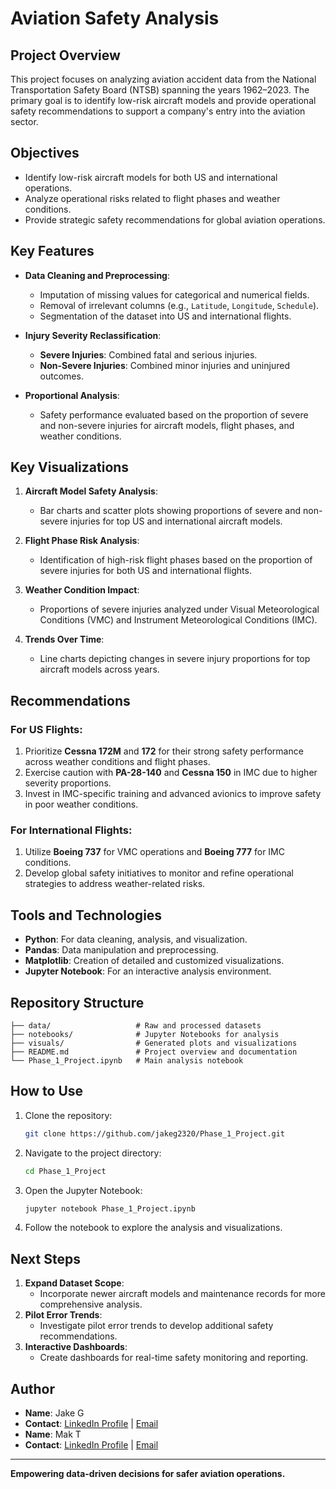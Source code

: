 # Aviation Safety Analysis

## Project Overview
This project focuses on analyzing aviation accident data from the National Transportation Safety Board (NTSB) spanning the years 1962–2023. The primary goal is to identify low-risk aircraft models and provide operational safety recommendations to support a company's entry into the aviation sector.

## Objectives
- Identify low-risk aircraft models for both US and international operations.
- Analyze operational risks related to flight phases and weather conditions.
- Provide strategic safety recommendations for global aviation operations.

## Key Features
- **Data Cleaning and Preprocessing**:
  - Imputation of missing values for categorical and numerical fields.
  - Removal of irrelevant columns (e.g., `Latitude`, `Longitude`, `Schedule`).
  - Segmentation of the dataset into US and international flights.

- **Injury Severity Reclassification**:
  - **Severe Injuries**: Combined fatal and serious injuries.
  - **Non-Severe Injuries**: Combined minor injuries and uninjured outcomes.

- **Proportional Analysis**:
  - Safety performance evaluated based on the proportion of severe and non-severe injuries for aircraft models, flight phases, and weather conditions.

## Key Visualizations
1. **Aircraft Model Safety Analysis**:
   - Bar charts and scatter plots showing proportions of severe and non-severe injuries for top US and international aircraft models.

2. **Flight Phase Risk Analysis**:
   - Identification of high-risk flight phases based on the proportion of severe injuries for both US and international flights.

3. **Weather Condition Impact**:
   - Proportions of severe injuries analyzed under Visual Meteorological Conditions (VMC) and Instrument Meteorological Conditions (IMC).

4. **Trends Over Time**:
   - Line charts depicting changes in severe injury proportions for top aircraft models across years.

## Recommendations
### For US Flights:
1. Prioritize **Cessna 172M** and **172** for their strong safety performance across weather conditions and flight phases.
2. Exercise caution with **PA-28-140** and **Cessna 150** in IMC due to higher severity proportions.
3. Invest in IMC-specific training and advanced avionics to improve safety in poor weather conditions.

### For International Flights:
1. Utilize **Boeing 737** for VMC operations and **Boeing 777** for IMC conditions.
2. Develop global safety initiatives to monitor and refine operational strategies to address weather-related risks.

## Tools and Technologies
- **Python**: For data cleaning, analysis, and visualization.
- **Pandas**: Data manipulation and preprocessing.
- **Matplotlib**: Creation of detailed and customized visualizations.
- **Jupyter Notebook**: For an interactive analysis environment.

## Repository Structure
```
├── data/                   # Raw and processed datasets
├── notebooks/              # Jupyter Notebooks for analysis
├── visuals/                # Generated plots and visualizations
├── README.md               # Project overview and documentation
└── Phase_1_Project.ipynb   # Main analysis notebook
```

## How to Use
1. Clone the repository:
   ```bash
   git clone https://github.com/jakeg2320/Phase_1_Project.git
   ```
2. Navigate to the project directory:
   ```bash
   cd Phase_1_Project
   ```
3. Open the Jupyter Notebook:
   ```bash
   jupyter notebook Phase_1_Project.ipynb
   ```
4. Follow the notebook to explore the analysis and visualizations.

## Next Steps
1. **Expand Dataset Scope**:
   - Incorporate newer aircraft models and maintenance records for more comprehensive analysis.
2. **Pilot Error Trends**:
   - Investigate pilot error trends to develop additional safety recommendations.
3. **Interactive Dashboards**:
   - Create dashboards for real-time safety monitoring and reporting.

## Author
- **Name**: Jake G
- **Contact**: [LinkedIn Profile](https://www.linkedin.com/in/jakeg) | [Email](mailto:jakeg@example.com)
- **Name**: Mak T
- **Contact**: [LinkedIn Profile]( https://www.linkedin.com/in/mak-trnka/) | [Email](maktrnka@comcast.net)
---

**Empowering data-driven decisions for safer aviation operations.**
